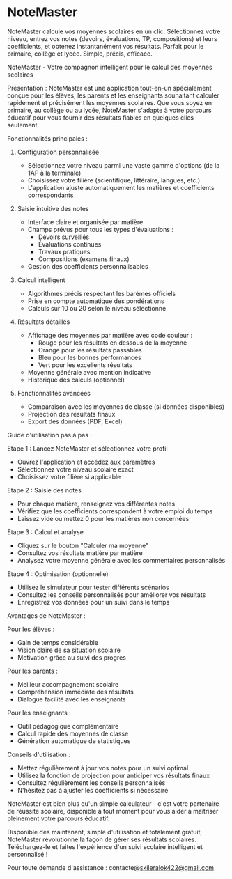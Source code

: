 # NoteMaster
NoteMaster calcule vos moyennes scolaires en un clic. Sélectionnez votre niveau, entrez vos notes (devoirs, évaluations, TP, compositions) et leurs coefficients, et obtenez instantanément vos résultats. Parfait pour le primaire, collège et lycée. Simple, précis, efficace.

NoteMaster - Votre compagnon intelligent pour le calcul des moyennes scolaires

Présentation :
NoteMaster est une application tout-en-un spécialement conçue pour les élèves, les parents et les enseignants souhaitant calculer rapidement et précisément les moyennes scolaires. Que vous soyez en primaire, au collège ou au lycée, NoteMaster s'adapte à votre parcours éducatif pour vous fournir des résultats fiables en quelques clics seulement.

Fonctionnalités principales :

1. Configuration personnalisée
   - Sélectionnez votre niveau parmi une vaste gamme d'options (de la 1AP à la terminale)
   - Choisissez votre filière (scientifique, littéraire, langues, etc.)
   - L'application ajuste automatiquement les matières et coefficients correspondants

2. Saisie intuitive des notes
   - Interface claire et organisée par matière
   - Champs prévus pour tous les types d'évaluations :
     * Devoirs surveillés
     * Évaluations continues
     * Travaux pratiques
     * Compositions (examens finaux)
   - Gestion des coefficients personnalisables

3. Calcul intelligent
   - Algorithmes précis respectant les barèmes officiels
   - Prise en compte automatique des pondérations
   - Calculs sur 10 ou 20 selon le niveau sélectionné

4. Résultats détaillés
   - Affichage des moyennes par matière avec code couleur :
     * Rouge pour les résultats en dessous de la moyenne
     * Orange pour les résultats passables
     * Bleu pour les bonnes performances
     * Vert pour les excellents résultats
   - Moyenne générale avec mention indicative
   - Historique des calculs (optionnel)

5. Fonctionnalités avancées
   - Comparaison avec les moyennes de classe (si données disponibles)
   - Projection des résultats finaux
   - Export des données (PDF, Excel)

Guide d'utilisation pas à pas :

Etape 1 : Lancez NoteMaster et sélectionnez votre profil
   - Ouvrez l'application et accédez aux paramètres
   - Sélectionnez votre niveau scolaire exact
   - Choisissez votre filière si applicable

Etape 2 : Saisie des notes
   - Pour chaque matière, renseignez vos différentes notes
   - Vérifiez que les coefficients correspondent à votre emploi du temps
   - Laissez vide ou mettez 0 pour les matières non concernées

Etape 3 : Calcul et analyse
   - Cliquez sur le bouton "Calculer ma moyenne"
   - Consultez vos résultats matière par matière
   - Analysez votre moyenne générale avec les commentaires personnalisés

Etape 4 : Optimisation (optionnelle)
   - Utilisez le simulateur pour tester différents scénarios
   - Consultez les conseils personnalisés pour améliorer vos résultats
   - Enregistrez vos données pour un suivi dans le temps

Avantages de NoteMaster :

Pour les élèves :
- Gain de temps considérable
- Vision claire de sa situation scolaire
- Motivation grâce au suivi des progrès

Pour les parents :
- Meilleur accompagnement scolaire
- Compréhension immédiate des résultats
- Dialogue facilité avec les enseignants

Pour les enseignants :
- Outil pédagogique complémentaire
- Calcul rapide des moyennes de classe
- Génération automatique de statistiques

Conseils d'utilisation :
- Mettez régulièrement à jour vos notes pour un suivi optimal
- Utilisez la fonction de projection pour anticiper vos résultats finaux
- Consultez régulièrement les conseils personnalisés
- N'hésitez pas à ajuster les coefficients si nécessaire

NoteMaster est bien plus qu'un simple calculateur - c'est votre partenaire de réussite scolaire, disponible à tout moment pour vous aider à maîtriser pleinement votre parcours éducatif.

Disponible dès maintenant, simple d'utilisation et totalement gratuit, NoteMaster révolutionne la façon de gérer ses résultats scolaires. Téléchargez-le et faites l'expérience d'un suivi scolaire intelligent et personnalisé !

Pour toute demande d'assistance : contacte@skileralok422@gmail.com  
